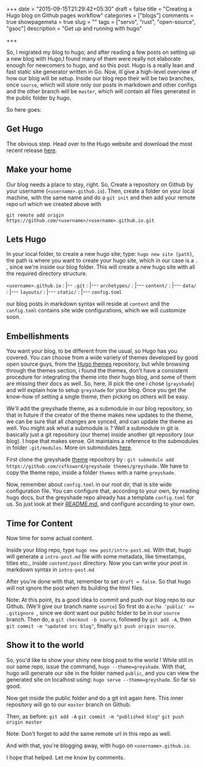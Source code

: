 +++
date = "2015-09-15T21:29:42+05:30"
draft = false
title = "Creating a Hugo blog on Github pages workflow"
categories = ["blogs"]
comments = true
showpagemeta = true
slug = ""
tags = ["servo", "rust", "open-source", "gsoc"]
description = "Get up and running with hugo"

+++


So, I migrated my blog to hugo; and after reading a few posts on setting up a new blog with Hugo,I found many of them were really not elaborate enough for newcomers to hugo, and so this post. Hugo is a really lean and fast static site generator written in Go. Now, ill give a high-level overview of how our blog will be setup. Inside our blog repo their will be two branches, once `source`, which will store only our posts in markdown and other configs and the other branch will be `master`, which will contain all files generated in the public folder by hugo.


So here goes:


Get Hugo
----------
The obvious step. Head over to the Hugo website and download the most recent release [here](https://github.com/spf13/hugo/releases).


Make your home
-------------

Our blog needs a place to stay, right. So, Create a repository on Github by your username (`<username>.github.io`). Then, create a folder on your local machine, with the same name and do a `git init` and then add your remote repo url which we created above with

```
git remote add origin https://github.com/<username>/<username>.github.io.git
```

Lets Hugo
--------------

In your local folder, to create a new hugo site; type:
`hugo new site [path]`, the path is where you want to create your hugo site, which in our case is a `.` , since we're inside our blog folder. 
This will create a new hugo site with all the required directory structure.

`<username>.github.io`
: |--   `.git`
: |---   `archetypes/`
: |---   `content/`
: |---   `data/`
: |---   `layouts/`
: |---   `static/`
: |---   `config.toml`

our blog posts in markdown syntax will reside at `content` and the `config.toml` contains site wide configurations, which we will customize soon. 

Embellishments
--------------

You want your blog, to be different from the usual, so Hugo has you covered. You can choose from a wide variety of themes developed by good open source guys, from the [Hugo themes](http://themes.gohugo.io) repository, but while browsing through the themes section, i found the themes, don't have a consistent procedure for integrating the theme into their hugo blog, and some of them are missing their docs as well. So, here, ill pick the one i chose (`grayshade`) and will explain how to setup `greyshade` for your blog. Once you get the know-how of setting a single theme, then picking on others will be easy.

We'll add the greyshade theme, as a submodule in our blog repository, so that in future if the creator of the theme makes new updates to the theme, we can be sure that all changes are synced, and can update the theme as well.
You might ask what a submodule is ? Well a submodule in git is basically just a git repository (our theme) inside another git repository (our blog). I hope that makes sense. Git maintains a reference to the submodules in folder `.git/modules`. More on submodules [here](http://blog.jacius.info/2009/08/09/your-git-submodule-and-you/).

First clone the greyshade [theme](https://github.com/cxfksword/greyshade)
repository by : `git submodule add https://github.com/cxfksword/greyshade themes/greyshade`.
We have to copy the theme repo, inside a folder `themes` with a name `greyshade`.

Now, remember about `config.toml` in our root dir, that is site wide configuration file. You can configure that, according to your own, by reading hugo docs, but the greyshade repo already has a template `config.toml` for us. So just look at their [README.md](https://github.com/cxfksword/greyshade#setup), and configure according to your own.


Time for Content
--------------

Now time for some actual content.

Inside your blog repo, type `hugo new post/intro-post.md`. With that, hugo will generate a `intro-post.md` file with some metadata, like timestamps, titles etc., inside `content/post` directory. Now you can write your post in markdown syntax in `intro-post.md`

After you're done with that, remember to set `draft = false`. So that hugo will not ignore the post when its building the html files.

Note: At this point, its a good idea to commit and push our blog repo to our Github. (We'll give our branch name `source`)
So first do a `echo 'public' >> .gitignore `, since we dont want our public folder to be in our `source` branch.
Then do, a `git checkout -b source`, followed by `git add -A`, 
then `git commit -m "updated src blog"`,
finally `git push origin source`.


Show it to the world
--------------

So, you'd like to show your shiny new blog post to the world !
While still in our same repo, issue the command, `hugo --theme=greyshade`.
With that, hugo will generate our site in the folder named `public`, and you can view the generated site on localhost using:
`hugo serve --theme=greyshade`. So far so good.

Now get inside the public folder and do a git init again here. This inner repository will go to our `master` branch on Github.

Then, as before:
`git add -A`
`git commit -m "published blog"`
`git push origin master`

Note: Don't forget to add the same remote url in this repo as well.

And with that, you're blogging away, with hugo on `<username>.github.io`.

I hope that helped. Let me know by comments.
